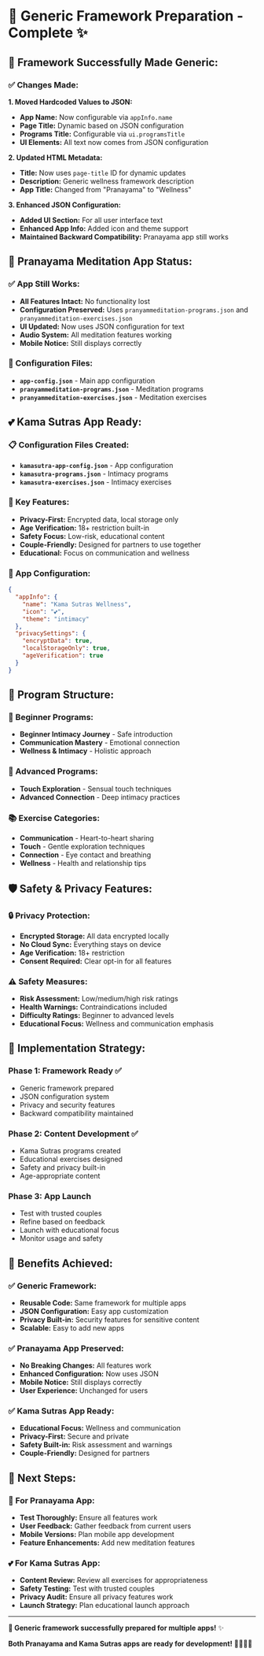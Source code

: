 # 🎯 **Generic Framework Preparation - Complete** ✨

## 🚀 **Framework Successfully Made Generic:**

### **✅ Changes Made:**

**1. Moved Hardcoded Values to JSON:**
- **App Name:** Now configurable via `appInfo.name`
- **Page Title:** Dynamic based on JSON configuration
- **Programs Title:** Configurable via `ui.programsTitle`
- **UI Elements:** All text now comes from JSON configuration

**2. Updated HTML Metadata:**
- **Title:** Now uses `page-title` ID for dynamic updates
- **Description:** Generic wellness framework description
- **App Title:** Changed from "Pranayama" to "Wellness"

**3. Enhanced JSON Configuration:**
- **Added UI Section:** For all user interface text
- **Enhanced App Info:** Added icon and theme support
- **Maintained Backward Compatibility:** Pranayama app still works

## 📱 **Pranayama Meditation App Status:**

### **✅ App Still Works:**
- **All Features Intact:** No functionality lost
- **Configuration Preserved:** Uses `pranyammeditation-programs.json` and `pranyammeditation-exercises.json`
- **UI Updated:** Now uses JSON configuration for text
- **Audio System:** All meditation features working
- **Mobile Notice:** Still displays correctly

### **🔧 Configuration Files:**
- **`app-config.json`** - Main app configuration
- **`pranyammeditation-programs.json`** - Meditation programs
- **`pranyammeditation-exercises.json`** - Meditation exercises

## 💕 **Kama Sutras App Ready:**

### **📋 Configuration Files Created:**
- **`kamasutra-app-config.json`** - App configuration
- **`kamasutra-programs.json`** - Intimacy programs
- **`kamasutra-exercises.json`** - Intimacy exercises

### **🎯 Key Features:**
- **Privacy-First:** Encrypted data, local storage only
- **Age Verification:** 18+ restriction built-in
- **Safety Focus:** Low-risk, educational content
- **Couple-Friendly:** Designed for partners to use together
- **Educational:** Focus on communication and wellness

### **📱 App Configuration:**
```json
{
  "appInfo": {
    "name": "Kama Sutras Wellness",
    "icon": "💕",
    "theme": "intimacy"
  },
  "privacySettings": {
    "encryptData": true,
    "localStorageOnly": true,
    "ageVerification": true
  }
}
```

## 🎯 **Program Structure:**

### **🌱 Beginner Programs:**
- **Beginner Intimacy Journey** - Safe introduction
- **Communication Mastery** - Emotional connection
- **Wellness & Intimacy** - Holistic approach

### **💫 Advanced Programs:**
- **Touch Exploration** - Sensual touch techniques
- **Advanced Connection** - Deep intimacy practices

### **📚 Exercise Categories:**
- **Communication** - Heart-to-heart sharing
- **Touch** - Gentle exploration techniques
- **Connection** - Eye contact and breathing
- **Wellness** - Health and relationship tips

## 🛡️ **Safety & Privacy Features:**

### **🔒 Privacy Protection:**
- **Encrypted Storage:** All data encrypted locally
- **No Cloud Sync:** Everything stays on device
- **Age Verification:** 18+ restriction
- **Consent Required:** Clear opt-in for all features

### **⚠️ Safety Measures:**
- **Risk Assessment:** Low/medium/high risk ratings
- **Health Warnings:** Contraindications included
- **Difficulty Ratings:** Beginner to advanced levels
- **Educational Focus:** Wellness and communication emphasis

## 🚀 **Implementation Strategy:**

### **Phase 1: Framework Ready ✅**
- Generic framework prepared
- JSON configuration system
- Privacy and security features
- Backward compatibility maintained

### **Phase 2: Content Development ✅**
- Kama Sutras programs created
- Educational exercises designed
- Safety and privacy built-in
- Age-appropriate content

### **Phase 3: App Launch**
- Test with trusted couples
- Refine based on feedback
- Launch with educational focus
- Monitor usage and safety

## 🎉 **Benefits Achieved:**

### **✅ Generic Framework:**
- **Reusable Code:** Same framework for multiple apps
- **JSON Configuration:** Easy app customization
- **Privacy Built-in:** Security features for sensitive content
- **Scalable:** Easy to add new apps

### **✅ Pranayama App Preserved:**
- **No Breaking Changes:** All features work
- **Enhanced Configuration:** Now uses JSON
- **Mobile Notice:** Still displays correctly
- **User Experience:** Unchanged for users

### **✅ Kama Sutras App Ready:**
- **Educational Focus:** Wellness and communication
- **Privacy-First:** Secure and private
- **Safety Built-in:** Risk assessment and warnings
- **Couple-Friendly:** Designed for partners

## 📱 **Next Steps:**

### **🎯 For Pranayama App:**
- **Test Thoroughly:** Ensure all features work
- **User Feedback:** Gather feedback from current users
- **Mobile Versions:** Plan mobile app development
- **Feature Enhancements:** Add new meditation features

### **💕 For Kama Sutras App:**
- **Content Review:** Review all exercises for appropriateness
- **Safety Testing:** Test with trusted couples
- **Privacy Audit:** Ensure all privacy features work
- **Launch Strategy:** Plan educational launch approach

---

**🎯 Generic framework successfully prepared for multiple apps!** ✨

**Both Pranayama and Kama Sutras apps are ready for development!** 🧘‍♀️💕✨

